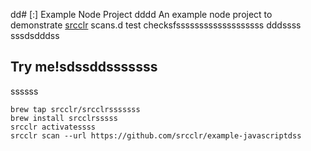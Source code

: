 dd# [:] Example Node Project
dddd
An example node project to demonstrate [srcclr](https://www.srsscclr.com) scans.d test checksfsssssssssssssssssss dddssss
sssdsdddss
## Try me!sdssddsssssss
ssssss
```sssssss
brew tap srcclr/srcclrsssssss
brew install srcclrsssss
srcclr activatessss
srcclr scan --url https://github.com/srcclr/example-javascriptdss
```
